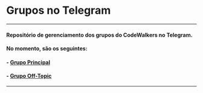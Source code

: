 # Grupos no Telegram

---

#### Repositório de gerenciamento dos grupos do CodeWalkers no Telegram.
#### No momento, são os seguintes:

#### - [Grupo Principal][1]
#### - [Grupo Off-Topic][2]

---

[1]: telegram.me/CodeWalkersDevs
[2]: telegram.me/joinchat/MSOdDg8g29SSDRtapbTrIA
